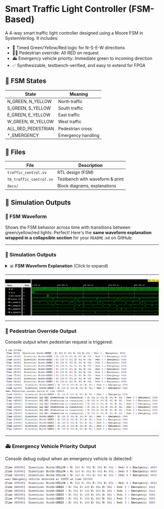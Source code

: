 # Smart Traffic Light Controller (FSM-Based)

A 4-way smart traffic light controller designed using a Moore FSM in SystemVerilog. It includes:

- 🚦 Timed Green/Yellow/Red logic for N-S-E-W directions  
- 🚶‍♂️ Pedestrian override: All RED on request  
- 🚑 Emergency vehicle priority: Immediate green to incoming direction  
- ✅ Synthesizable, testbench-verified, and easy to extend for FPGA

## 🧠 FSM States

| State            | Meaning             |
|------------------|---------------------|
| N_GREEN, N_YELLOW | North traffic       |
| S_GREEN, S_YELLOW | South traffic       |
| E_GREEN, E_YELLOW | East traffic        |
| W_GREEN, W_YELLOW | West traffic        |
| ALL_RED_PEDESTRIAN | Pedestrian cross   |
| *_EMERGENCY       | Emergency handling  |

## 📂 Files

| File                  | Description                      |
|-----------------------|----------------------------------|
| `traffic_control.sv`  | RTL design (FSM)                 |
| `tb_traffic_control.sv`| Testbench with waveform & print |
| `docs/`               | Block diagrams, explanations     |

## 📸 Simulation Outputs

### 🧠 FSM Waveform
Shows the FSM behavior across time with transitions between green/yellow/red lights:
Perfect! Here's the **same waveform explanation wrapped in a collapsible section** for your `README.md` on GitHub:

---

### 📸 Simulation Outputs

<details>
<summary>📊 <strong>FSM Waveform Explanation</strong> (Click to expand)</summary>

<br>

### 🖼️ **FSM Waveform Overview**

![FSM Waveform](docs/waveform.png)

This waveform illustrates the behavior of the **4-way Smart Traffic Light Controller** over a span of 0 to 990 ns.

---

### 🔄 **Signal Descriptions**

| Signal               | Description                                     |
| -------------------- | ----------------------------------------------- |
| `clk`                | System clock (10ns period)                      |
| `rst_a`              | Active-high reset signal                        |
| `ped_request`        | High when pedestrian presses the request button |
| `emergency_dir[3:0]` | Emergency request from direction (N, S, E, W)   |
| `n_lights[2:0]`      | North signal: 1 = RED, 2 = YELLOW, 4 = GREEN    |
| `s_lights[2:0]`      | South traffic light output                      |
| `e_lights[2:0]`      | East traffic light output                       |
| `w_lights[2:0]`      | West traffic light output                       |

---

### 🕒 **Key Events in the Waveform**

#### 🔹 0 ns to 100 ns: **System Reset**

* `rst_a` is HIGH → All signals are reset.
* Traffic lights initialize to default (North gets green).

---

#### 🔹 \~120 ns: **Pedestrian Request**

* `ped_request` goes HIGH → System transitions to **All RED** (`1`) on all sides.
* Seen as all four `*_lights` go to `001` simultaneously (RED).
* This ensures safe pedestrian crossing for a fixed period (e.g., 5 cycles).

---

#### 🔹 After Pedestrian Phase (\~200 ns onward): **Normal Traffic Cycle Resumes**

* The system continues its predefined FSM cycle:

  1. North → Green → Yellow
  2. South → Green → Yellow
  3. East → Green → Yellow
  4. West → Green → Yellow
* Transitions are visible as:

  * Green (`4`) → Yellow (`2`) → Red (`1`), one direction at a time.

---

#### 🔹 \~360 ns: **Emergency Vehicle Detected**

* `emergency_dir` briefly shows `2` (South emergency).
* FSM gives **South immediate green** (`s_lights = 4`).
* After fixed emergency time, FSM resumes normal cycle.

---

### ✅ Summary

* The waveform clearly shows:

  * FSM responding to pedestrian and emergency events.
  * One direction is active at a time (no conflicts).
  * Transitions are controlled by internal timers.

---

### 📌 Pro Tip for Viewers:

To match values:

* **4 → GREEN**
* **2 → YELLOW**
* **1 → RED**
* Emergency triggers are visible on `emergency_dir`.
* Pedestrian logic is visible through `ped_request`.

</details>

---
![FSM Waveform](waveform1.png)

---

### 🚶 Pedestrian Override Output

Console output when pedestrian request is triggered:

![Pedestrian Console](pedestrian.png)

---

### 🚑 Emergency Vehicle Priority Output

Console debug output when an emergency vehicle is detected:

![Emergency Vehicle Console](emergencyvehicle.png)
